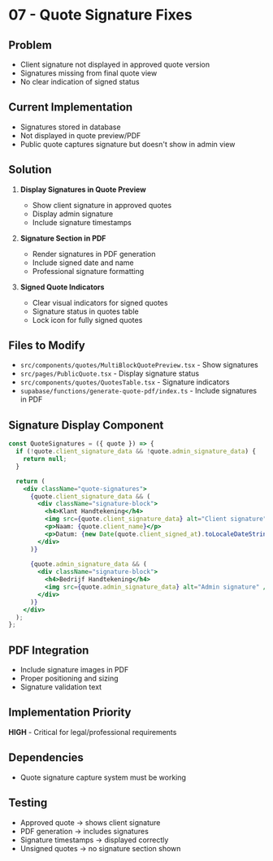 # 07 - Quote Signature Fixes

## Problem
- Client signature not displayed in approved quote version
- Signatures missing from final quote view
- No clear indication of signed status

## Current Implementation
- Signatures stored in database
- Not displayed in quote preview/PDF
- Public quote captures signature but doesn't show in admin view

## Solution
1. **Display Signatures in Quote Preview**
   - Show client signature in approved quotes
   - Display admin signature
   - Include signature timestamps

2. **Signature Section in PDF**
   - Render signatures in PDF generation
   - Include signed date and name
   - Professional signature formatting

3. **Signed Quote Indicators**
   - Clear visual indicators for signed quotes
   - Signature status in quotes table
   - Lock icon for fully signed quotes

## Files to Modify
- `src/components/quotes/MultiBlockQuotePreview.tsx` - Show signatures
- `src/pages/PublicQuote.tsx` - Display signature status
- `src/components/quotes/QuotesTable.tsx` - Signature indicators
- `supabase/functions/generate-quote-pdf/index.ts` - Include signatures in PDF

## Signature Display Component
```jsx
const QuoteSignatures = ({ quote }) => {
  if (!quote.client_signature_data && !quote.admin_signature_data) {
    return null;
  }

  return (
    <div className="quote-signatures">
      {quote.client_signature_data && (
        <div className="signature-block">
          <h4>Klant Handtekening</h4>
          <img src={quote.client_signature_data} alt="Client signature" />
          <p>Naam: {quote.client_name}</p>
          <p>Datum: {new Date(quote.client_signed_at).toLocaleDateString()}</p>
        </div>
      )}
      
      {quote.admin_signature_data && (
        <div className="signature-block">
          <h4>Bedrijf Handtekening</h4>
          <img src={quote.admin_signature_data} alt="Admin signature" />
        </div>
      )}
    </div>
  );
};
```

## PDF Integration
- Include signature images in PDF
- Proper positioning and sizing
- Signature validation text

## Implementation Priority
**HIGH** - Critical for legal/professional requirements

## Dependencies
- Quote signature capture system must be working

## Testing
- Approved quote → shows client signature
- PDF generation → includes signatures
- Signature timestamps → displayed correctly
- Unsigned quotes → no signature section shown